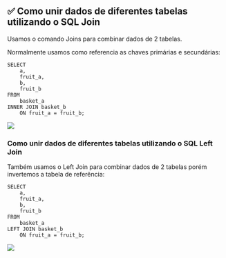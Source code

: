 ## ✅ Como unir dados de diferentes tabelas utilizando o SQL Join
Usamos o comando Joins para combinar dados de 2 tabelas.

Normalmente usamos como referencia as chaves primárias e secundárias:
```
SELECT
    a,
    fruit_a,
    b,
    fruit_b
FROM
    basket_a
INNER JOIN basket_b
    ON fruit_a = fruit_b;
```

<img src="./assets/img-09.jpg">

<br>

### Como unir dados de diferentes tabelas utilizando o SQL Left Join
Também usamos o Left Join para combinar dados de 2 tabelas porém invertemos a tabela de referência:
```
SELECT
    a,
    fruit_a,
    b,
    fruit_b
FROM
    basket_a
LEFT JOIN basket_b
    ON fruit_a = fruit_b;
```

<img src="./assets/img-10.jpg">